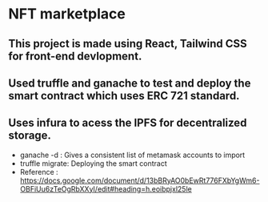 # NFT marketplace 

## This project is made using React, Tailwind CSS for front-end devlopment.
## Used truffle and ganache to test and deploy the smart contract which uses ERC 721 standard.
## Uses infura to acess the IPFS for decentralized storage.

- ganache -d : Gives a consistent list of metamask accounts to import
- truffle migrate: Deploying the smart contract
- Reference : https://docs.google.com/document/d/13bBRyAO0bEwRt776FXbYgWm6-OBFiUu6zTeOgRbXXyI/edit#heading=h.eoibpjxl25le
